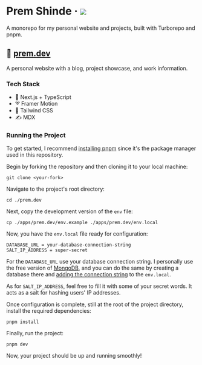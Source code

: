 <div>
  <h1>
    Prem Shinde
    &middot;
    <img src="https://img.shields.io/website?style=flat-square&url=https%3A%2F%2Fpremshindedev.vercel.app"/>
  </h1>
</div>


A monorepo for my personal website and projects, built with Turborepo and pnpm.

## 📘 [prem.dev](https://www.prem.dev)

A personal website with a blog, project showcase, and work information.


### Tech Stack

- 🚀 Next.js + TypeScript
- ➰ Framer Motion
- 🍃 Tailwind CSS
- ✍ MDX

### Running the Project

To get started, I recommend [installing pnpm](https://pnpm.io/installation) since it's the package manager used in this repository.

Begin by forking the repository and then cloning it to your local machine:

```
git clone <your-fork>
```

Navigate to the project's root directory:

```
cd ./prem.dev
```

Next, copy the development version of the `env` file:

```
cp ./apps/prem.dev/env.example ./apps/prem.dev/env.local
```

Now, you have the `env.local` file ready for configuration:

```
DATABASE_URL = your-database-connection-string
SALT_IP_ADDRESS = super-secret
```

For the `DATABASE_URL` use your database connection string. I personally use the free version of [MongoDB](https://www.mongodb.com/), and you can do the same by creating a database there and [adding the connection string](https://www.mongodb.com/basics/mongodb-connection-string) to the `env.local`.

As for `SALT_IP_ADDRESS`, feel free to fill it with some of your secret words. It acts as a salt for hashing users' IP addresses.

Once configuration is complete, still at the root of the project directory, install the required dependencies:

```
pnpm install
```

Finally, run the project:

```
pnpm dev
```

Now, your project should be up and running smoothly!
